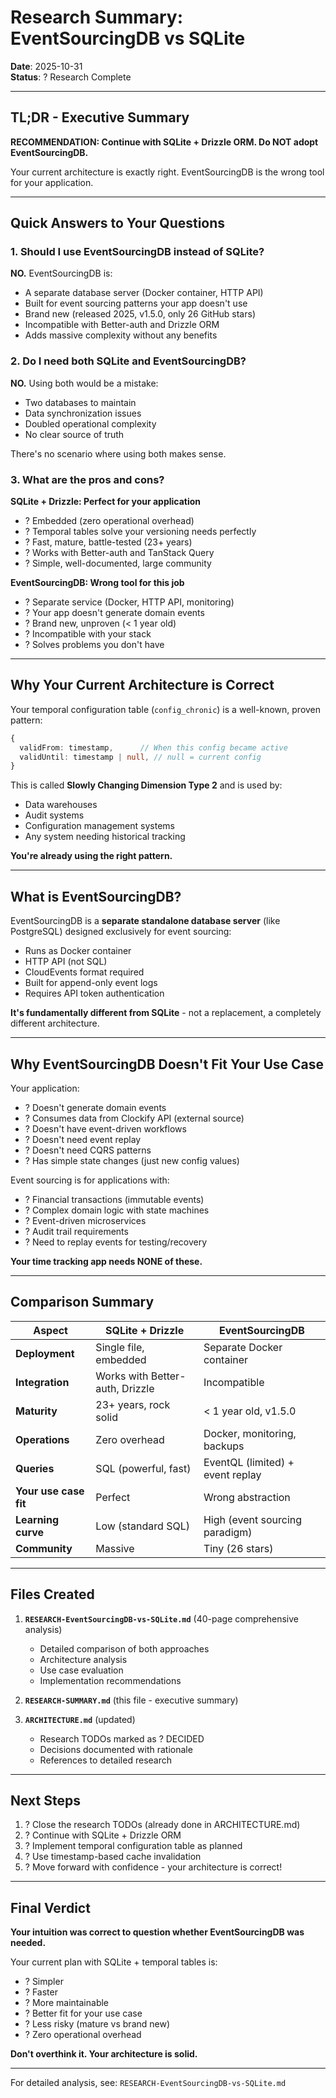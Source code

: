 # Research Summary: EventSourcingDB vs SQLite

**Date**: 2025-10-31  
**Status**: ? Research Complete

---

## TL;DR - Executive Summary

**RECOMMENDATION: Continue with SQLite + Drizzle ORM. Do NOT adopt EventSourcingDB.**

Your current architecture is exactly right. EventSourcingDB is the wrong tool for your application.

---

## Quick Answers to Your Questions

### 1. Should I use EventSourcingDB instead of SQLite?

**NO.** EventSourcingDB is:
- A separate database server (Docker container, HTTP API)
- Built for event sourcing patterns your app doesn't use
- Brand new (released 2025, v1.5.0, only 26 GitHub stars)
- Incompatible with Better-auth and Drizzle ORM
- Adds massive complexity without any benefits

### 2. Do I need both SQLite and EventSourcingDB?

**NO.** Using both would be a mistake:
- Two databases to maintain
- Data synchronization issues
- Doubled operational complexity
- No clear source of truth

There's no scenario where using both makes sense.

### 3. What are the pros and cons?

**SQLite + Drizzle: Perfect for your application**
- ? Embedded (zero operational overhead)
- ? Temporal tables solve your versioning needs perfectly
- ? Fast, mature, battle-tested (23+ years)
- ? Works with Better-auth and TanStack Query
- ? Simple, well-documented, large community

**EventSourcingDB: Wrong tool for this job**
- ? Separate service (Docker, HTTP API, monitoring)
- ? Your app doesn't generate domain events
- ? Brand new, unproven (< 1 year old)
- ? Incompatible with your stack
- ? Solves problems you don't have

---

## Why Your Current Architecture is Correct

Your temporal configuration table (`config_chronic`) is a well-known, proven pattern:

```typescript
{
  validFrom: timestamp,      // When this config became active
  validUntil: timestamp | null, // null = current config
}
```

This is called **Slowly Changing Dimension Type 2** and is used by:
- Data warehouses
- Audit systems
- Configuration management systems
- Any system needing historical tracking

**You're already using the right pattern.**

---

## What is EventSourcingDB?

EventSourcingDB is a **separate standalone database server** (like PostgreSQL) designed exclusively for event sourcing:

- Runs as Docker container
- HTTP API (not SQL)
- CloudEvents format required
- Built for append-only event logs
- Requires API token authentication

**It's fundamentally different from SQLite** - not a replacement, a completely different architecture.

---

## Why EventSourcingDB Doesn't Fit Your Use Case

Your application:
- ? Doesn't generate domain events
- ? Consumes data from Clockify API (external source)
- ? Doesn't have event-driven workflows
- ? Doesn't need event replay
- ? Doesn't need CQRS patterns
- ? Has simple state changes (just new config values)

Event sourcing is for applications with:
- ? Financial transactions (immutable events)
- ? Complex domain logic with state machines
- ? Event-driven microservices
- ? Audit trail requirements
- ? Need to replay events for testing/recovery

**Your time tracking app needs NONE of these.**

---

## Comparison Summary

| Aspect | SQLite + Drizzle | EventSourcingDB |
|--------|------------------|-----------------|
| **Deployment** | Single file, embedded | Separate Docker container |
| **Integration** | Works with Better-auth, Drizzle | Incompatible |
| **Maturity** | 23+ years, rock solid | < 1 year old, v1.5.0 |
| **Operations** | Zero overhead | Docker, monitoring, backups |
| **Queries** | SQL (powerful, fast) | EventQL (limited) + event replay |
| **Your use case fit** | Perfect | Wrong abstraction |
| **Learning curve** | Low (standard SQL) | High (event sourcing paradigm) |
| **Community** | Massive | Tiny (26 stars) |

---

## Files Created

1. **`RESEARCH-EventSourcingDB-vs-SQLite.md`** (40-page comprehensive analysis)
   - Detailed comparison of both approaches
   - Architecture analysis
   - Use case evaluation
   - Implementation recommendations

2. **`RESEARCH-SUMMARY.md`** (this file - executive summary)

3. **`ARCHITECTURE.md`** (updated)
   - Research TODOs marked as ? DECIDED
   - Decisions documented with rationale
   - References to detailed research

---

## Next Steps

1. ? Close the research TODOs (already done in ARCHITECTURE.md)
2. ? Continue with SQLite + Drizzle ORM
3. ? Implement temporal configuration table as planned
4. ? Use timestamp-based cache invalidation
5. ? Move forward with confidence - your architecture is correct!

---

## Final Verdict

**Your intuition was correct to question whether EventSourcingDB was needed.**

Your current plan with SQLite + temporal tables is:
- ? Simpler
- ? Faster
- ? More maintainable
- ? Better fit for your use case
- ? Less risky (mature vs brand new)
- ? Zero operational overhead

**Don't overthink it. Your architecture is solid.**

---

For detailed analysis, see: `RESEARCH-EventSourcingDB-vs-SQLite.md`
